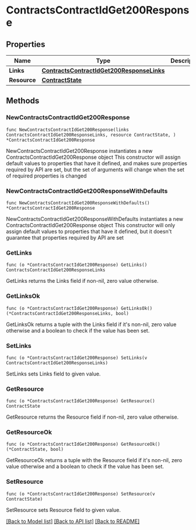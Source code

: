 # ContractsContractIdGet200Response

## Properties

Name | Type | Description | Notes
------------ | ------------- | ------------- | -------------
**Links** | [**ContractsContractIdGet200ResponseLinks**](ContractsContractIdGet200ResponseLinks.md) |  | 
**Resource** | [**ContractState**](ContractState.md) |  | 

## Methods

### NewContractsContractIdGet200Response

`func NewContractsContractIdGet200Response(links ContractsContractIdGet200ResponseLinks, resource ContractState, ) *ContractsContractIdGet200Response`

NewContractsContractIdGet200Response instantiates a new ContractsContractIdGet200Response object
This constructor will assign default values to properties that have it defined,
and makes sure properties required by API are set, but the set of arguments
will change when the set of required properties is changed

### NewContractsContractIdGet200ResponseWithDefaults

`func NewContractsContractIdGet200ResponseWithDefaults() *ContractsContractIdGet200Response`

NewContractsContractIdGet200ResponseWithDefaults instantiates a new ContractsContractIdGet200Response object
This constructor will only assign default values to properties that have it defined,
but it doesn't guarantee that properties required by API are set

### GetLinks

`func (o *ContractsContractIdGet200Response) GetLinks() ContractsContractIdGet200ResponseLinks`

GetLinks returns the Links field if non-nil, zero value otherwise.

### GetLinksOk

`func (o *ContractsContractIdGet200Response) GetLinksOk() (*ContractsContractIdGet200ResponseLinks, bool)`

GetLinksOk returns a tuple with the Links field if it's non-nil, zero value otherwise
and a boolean to check if the value has been set.

### SetLinks

`func (o *ContractsContractIdGet200Response) SetLinks(v ContractsContractIdGet200ResponseLinks)`

SetLinks sets Links field to given value.


### GetResource

`func (o *ContractsContractIdGet200Response) GetResource() ContractState`

GetResource returns the Resource field if non-nil, zero value otherwise.

### GetResourceOk

`func (o *ContractsContractIdGet200Response) GetResourceOk() (*ContractState, bool)`

GetResourceOk returns a tuple with the Resource field if it's non-nil, zero value otherwise
and a boolean to check if the value has been set.

### SetResource

`func (o *ContractsContractIdGet200Response) SetResource(v ContractState)`

SetResource sets Resource field to given value.



[[Back to Model list]](../README.md#documentation-for-models) [[Back to API list]](../README.md#documentation-for-api-endpoints) [[Back to README]](../README.md)


